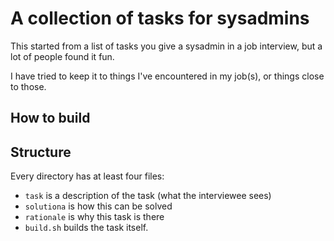 # A collection of tasks for sysadmins

This started from a list of tasks you give a sysadmin in a job interview, but a lot of people found it fun.

I have tried to keep it to things I've encountered in my job(s), or things close to those.

## How to build

## Structure

Every directory has at least four files:
* `task` is a description of the task (what the interviewee sees)
* `solutiona` is how this can be solved
* `rationale` is why this task is there
* `build.sh` builds the task itself.


